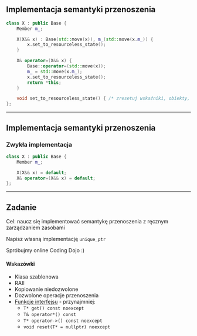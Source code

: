 ## Implementacja semantyki przenoszenia

```cpp
class X : public Base {
    Member m_;

    X(X&& x) : Base(std::move(x)), m_(std::move(x.m_)) {
        x.set_to_resourceless_state();
    }

    X& operator=(X&& x) {
        Base::operator=(std::move(x));
        m_ = std::move(x.m_);
        x.set_to_resourceless_state();
        return *this;
    }

    void set_to_resourceless_state() { /* zresetuj wskaźniki, obiekty, itp. */ }
};
```

___

## Implementacja semantyki przenoszenia

### Zwykła implementacja

```cpp
class X : public Base {
    Member m_;

    X(X&& x) = default;
    X& operator=(X&& x) = default;
};
```

___

## Zadanie

Cel: naucz się implementować semantykę przenoszenia z ręcznym zarządzaniem zasobami

Napisz własną implementację `unique_ptr`

Spróbujmy online Coding Dojo :)
<!-- .element: class="fragment highlight-green" -->

#### Wskazówki

<!-- .element: class="fragment fade-in" -->

* <!-- .element: class="fragment fade-in" --> Klasa szablonowa
* <!-- .element: class="fragment fade-in" --> RAII
* <!-- .element: class="fragment fade-in" --> Kopiowanie niedozwolone
* <!-- .element: class="fragment fade-in" --> Dozwolone operacje przenoszenia
* <!-- .element: class="fragment fade-in" --> <a href="https://en.cppreference.com/w/cpp/memory/unique_ptr">Funkcje interfejsu</a> - przynajmniej:
    * <code>T* get() const noexcept</code>
    * <code>T& operator*() const</code>
    * <code>T* operator->() const noexcept</code>
    * <code>void reset(T* = nullptr) noexcept</code>
